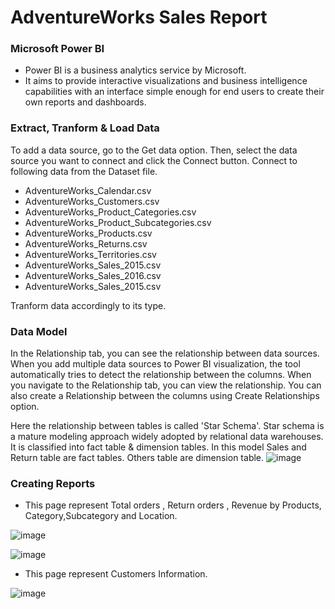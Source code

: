 # AdventureWorks Sales Report
### Microsoft Power BI
* Power BI is a business analytics service by Microsoft.
* It aims to provide interactive visualizations and business intelligence capabilities with an interface simple enough for end users to create their own reports and dashboards.

### Extract, Tranform & Load Data
To add a data source, go to the Get data option. Then, select the data source you want to connect and click the Connect button.
Connect to following data from the Dataset file.
* AdventureWorks_Calendar.csv
* AdventureWorks_Customers.csv
* AdventureWorks_Product_Categories.csv
* AdventureWorks_Product_Subcategories.csv
* AdventureWorks_Products.csv
* AdventureWorks_Returns.csv
* AdventureWorks_Territories.csv
* AdventureWorks_Sales_2015.csv
* AdventureWorks_Sales_2016.csv
* AdventureWorks_Sales_2015.csv

Tranform data accordingly to its type.

### Data Model

In the Relationship tab, you can see the relationship between data sources. When you add multiple data sources to Power BI visualization, the tool automatically tries to detect the relationship between the columns. When you navigate to the Relationship tab, you can view the relationship. You can also create a Relationship between the columns using Create Relationships option.

Here the relationship between tables is called 'Star Schema'. Star schema is a mature modeling approach widely adopted by relational data warehouses. It is classified into fact table & dimension tables. In this model Sales and Return table are fact tables. Others table are dimension table.
![image](https://github.com/arijeet-pal13/PortfolioProjects/assets/84266230/aeb3da22-2b14-4dfc-ac6c-fcf08f8b1875)


### Creating Reports

* This page represent Total orders , Return orders , Revenue by Products, Category,Subcategory and Location.

![image](https://github.com/arijeet-pal13/PortfolioProjects/assets/84266230/5acc787a-50b6-4f86-9876-566d3d156661)

![image](https://github.com/arijeet-pal13/PortfolioProjects/assets/84266230/ff116526-9b4d-48a9-9b2d-2d737f193a1f)

* This page represent Customers Information.

![image](https://github.com/arijeet-pal13/PortfolioProjects/assets/84266230/e2edf83a-94c5-422b-8a6f-aa88ed27170a)
